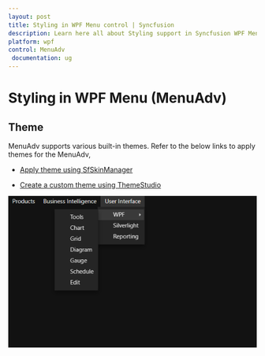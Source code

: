 ```yaml
---
layout: post
title: Styling in WPF Menu control | Syncfusion
description: Learn here all about Styling support in Syncfusion WPF Menu (MenuAdv) control, its elements and more details.
platform: wpf
control: MenuAdv
 documentation: ug
---
```


# Styling in WPF Menu (MenuAdv)

## Theme

MenuAdv supports various built-in themes. Refer to the below links to apply themes for the MenuAdv,

  * [Apply theme using SfSkinManager](https://help.syncfusion.com/wpf/themes/skin-manager)
	
  * [Create a custom theme using ThemeStudio](https://help.syncfusion.com/wpf/themes/theme-studio#creating-custom-theme)

   ![Setting Theme to WPF MenuAdv](Getting-Started_images/Theme.png)
